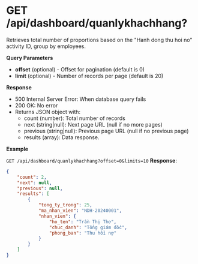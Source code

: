# GET /api/dashboard/quanlykhachhang?

Retrieves total number of proportions based on the "Hanh dong thu hoi no" activity ID, group by employees.

**Query Parameters**

- **offset** (optional) - Offset for pagination (default is 0)
- **limit** (optional) - Number of records per page (default is 20)

**Response**

- 500 Internal Server Error: When database query fails
- 200 OK: No error
- Returns JSON object with:
  - count (number): Total number of records
  - next (string|null): Next page URL (null if no more pages)
  - previous (string|null): Previous page URL (null if no previous page)
  - results (array): Data response.

**Example**

`GET /api/dashboard/quanlykhachhang?offset=0&limits=10`
**Response**:

```json
{
    "count": 2,
    "next": null,
    "previous": null,
    "results": [
        {
            "tong_ty_trong": 25,
            "ma_nhan_vien": "NDH-20240001",
            "nhan_vien": {
                "ho_ten": "Trần Thị Thơ",
                "chuc_danh": "Tổng giám đốc",
                "phong_ban": "Thu hồi nợ"
            }
        }
    ]
}
```

